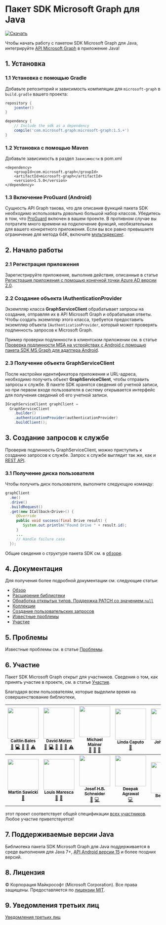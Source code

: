 ﻿# Пакет SDK Microsoft Graph для Java

[ ![Скачать](https://api.bintray.com/packages/microsoftgraph/Maven/microsoft-graph/images/download.svg) ](https://bintray.com/microsoftgraph/Maven/microsoft-graph/_latestVersion)


Чтобы начать работу с пакетом SDK Microsoft Graph для Java, интегрируйте [API Microsoft Graph](https://graph.microsoft.io/en-us/getting-started) в приложение Java!

## 1. Установка

### 1.1 Установка с помощью Gradle

Добавьте репозиторий и зависимость компиляции для `microsoft-graph` в `build.gradle` вашего проекта:

```gradle
repository {
    jcenter()
}

dependency {
    // Include the sdk as a dependency
    compile('com.microsoft.graph:microsoft-graph:1.5.+')
}
```

### 1.2 Установка с помощью Maven
Добавьте зависимость в раздел `Зависимости` в pom.xml
```dependency
<dependency>
	<groupId>com.microsoft.graph</groupId>
	<artifactId>microsoft-graph</artifactId>
	<version>1.5.0</version>
</dependency>
```

### 1.3 Включение ProGuard (Android)
Сущность API Graph такова, что для описания функций пакета SDK необходимо использовать довольно большой набор классов. Убедитесь в том, что [ProGuard](https://developer.android.com/studio/build/shrink-code.html) включен в вашем проекте. В противном случае вы потратите много времени на подключение функций, необязательных для вашего конкретного приложения. Если вы все равно превышаете ограничение для метода 64K, включите [мультидексинг](https://developer.android.com/studio/build/multidex.html).

## 2. Начало работы

### 2.1 Регистрация приложения

Зарегистрируйте приложение, выполнив действия, описанные в статье [Регистрация приложения с помощью конечной точки Azure AD версии 2.0](https://developer.microsoft.com/ru-ru/graph/docs/concepts/auth_register_app_v2).

### 2.2 Создание объекта IAuthenticationProvider

Экземпляр класса **GraphServiceClient** обрабатывает запросы на создание, отправляя их в API Microsoft Graph и обрабатывая ответы. Чтобы создать экземпляр этого класса, требуется предоставить экземпляр объекта `IAuthenticationProvider`, который может проверять подлинность запросов к Microsoft Graph.

Пример проверки подлинности в клиентском приложении см. в статье [Проверка подлинности MSA на устройствах с Android с помощью пакета SDK MS Graph для адаптера Android](https://github.com/microsoftgraph/msgraph-sdk-android-msa-auth-for-android-adapter).

### 2.3 Получение объекта GraphServiceClient
После настройки идентификатора приложения и URL-адреса, необходимо получить объект **GraphServiceClient**, чтобы отправить запросы к службе. В пакете SDK хранятся сведения об учетной записи, но при первом входе пользователя в систему открывается интерфейс для получения сведений об его учетной записи.

```java
IGraphServiceClient graphClient = 
  GraphServiceClient
    .builder()
    .authenticationProvider(authenticationProvider)
    .buildClient();
```

## 3. Создание запросов к службе

Проверив подлинность GraphServiceClient, можно приступить к созданию запросов к службе. Запрос к службе выглядит так же, как и [REST API](https://developer.microsoft.com/ru-ru/graph/docs/concepts/overview).

### 3.1 Получение диска пользователя

Чтобы получить диск пользователя, выполните следующую команду:

```java
graphClient
  .me()
  .drive()
  .buildRequest()
  .get(new ICallback<Drive>() {
     @Override
     public void success(final Drive result) {
        System.out.println("Found Drive " + result.id);
     }
     ...
     // Handle failure case
  });
```

Общие сведения о структуре пакета SDK см. в [обзоре](https://github.com/microsoftgraph/msgraph-sdk-java/wiki/Overview).

## 4. Документация

Для получения более подробной документации см. следующие статьи:

* [Обзор](https://github.com/microsoftgraph/msgraph-sdk-java/wiki/Overview)
* [Расширение библиотеки](https://github.com/microsoftgraph/msgraph-sdk-java/wiki/Extending-the-Library)
* [Обработка открытых типов. Поддержка PATCH со значением `null`](https://github.com/microsoftgraph/msgraph-sdk-java/wiki/Working-with-Open-Types)
* [Коллекции](https://github.com/microsoftgraph/msgraph-sdk-java/wiki/Working-with-Collections)
* [Создание пользовательских запросов](https://github.com/microsoftgraph/msgraph-sdk-java/wiki/Custom-Requests)
* [Известные проблемы](https://github.com/microsoftgraph/msgraph-sdk-java/wiki/Known-Issues)
* [Участие](https://github.com/microsoftgraph/msgraph-sdk-java/blob/master/CONTRIBUTING.md)

## 5. Проблемы

Известные проблемы см. в статье [Проблемы](https://github.com/MicrosoftGraph/msgraph-sdk-java/issues).

## 6. Участие

Пакет SDK Microsoft Graph открыт для участников. Сведения о том, как принять участие в проекте, см. в статье [Участие](https://github.com/microsoftgraph/msgraph-sdk-java/blob/master/CONTRIBUTING.md).

Благодаря всем пользователям, которые выделили время на совершенствование библиотеки,

<!-- ALL-CONTRIBUTORS-LIST:START  -->
<!-- prettier-ignore -->
| [<img src="https://avatars.githubusercontent.com/u/2273297?v=4" width="100px;"/><br /><sub><b>Caitlin Bales</b></sub>](https://developer.microsoft.com/graph)<br />[💬](#question-cbales "Answering Questions") [💻](https://github.com/microsoftgraph/msgraph-sdk-java/commits?author=cbales "Code") [📖](https://github.com/microsoftgraph/msgraph-sdk-java/wiki "Documentation") [👀](#review-cbales "Reviewed Pull Requests") [⚠️](https://github.com/microsoftgraph/msgraph-sdk-java/commits?author=cbales "Tests")| [<img src="https://avatars.githubusercontent.com/u/318187?v=4" width="100px;"/><br /><sub><b>David Moten</b></sub>](https://github.com/davidmoten)<br /> [🐛](https://github.com/microsoftgraph/msgraph-sdk-java/issues?q=is%3Aissue+author%3Adavidmoten "Bug reports") [💻](https://github.com/microsoftgraph/msgraph-sdk-java/commits?author=davidmoten "Code") [📖](https://github.com/microsoftgraph/msgraph-sdk-java/commit/87389b5a4240072e3f2226a2f04f089916ffed0b#diff-04c6e90faac2675aa89e2176d2eec7d8 "Documentation") [🤔](#ideas-davidmoten "Ideas & Planning") [👀](#review-davidmoten "Reviewed Pull Requests") [⚠️](https://github.com/microsoftgraph/msgraph-sdk-java/commits?author=davidmoten "Tests") | [<img src="https://avatars.githubusercontent.com/u/8527305?v=4" width="100px;"/><br /><sub><b>Michael Mainer</b></sub>](https://developer.microsoft.com/graph)<br /> [💬](#question-cbales "Answering Questions") [🤔](#ideas-MIchaelMainer "Ideas & Planning") [👀](#review-MIchaelMainer "Reviewed Pull Requests") | [<img src="https://avatars.githubusercontent.com/u/27295799?v=4" width="100px;"/><br /><sub><b>Linda Caputo</b></sub>](https://developer.microsoft.com/graph)<br />[📖](https://github.com/microsoftgraph/msgraph-sdk-java/wiki "Documentation") | [<img src="https://avatars.githubusercontent.com/u/8884923?v=4" width="100px;"/><br /><sub><b>John Austin</b></sub>](https://developer.microsoft.com/graph)<br />[🐛](https://github.com/microsoftgraph/msgraph-sdk-java/issues "Bug reports") | [<img src="https://avatars.githubusercontent.com/u/3460953?v=4" width="100px;"/><br /><sub><b>Dmitry Pimenov</b></sub>](https://developer.microsoft.com/graph)<br />[🤔](#ideas-dpim "Ideas & Planning") | [<img src="https://avatars.githubusercontent.com/u/1427840?v=4" width="100px;"/><br /><sub><b>Jonathan Giles</b></sub>](https://github.com/JonathanGiles)<br />[🤔](#ideas-JonathanGiles "Ideas & Planning") |
| :---: | :---: | :---: | :---: | :---: | :---: | :---: |
|  [<img src="https://avatars.githubusercontent.com/u/881767?v=4" width="100px;"/><br /><sub><b>Martin Sawicki</b></sub>](https://github.com/martinsawicki)<br />[🤔](#ideas-martinsawicki "Ideas & Planning") | [<img src="https://avatars.githubusercontent.com/u/29152134?v=4" width="100px;"/><br /><sub><b>Louis Maresca</b></sub>](https://github.com/LouMM)<br />[🤔](#ideas-LouMM "Ideas & Planning") [👀](#review-LouMM "Reviewed Pull Requests") | [<img src="https://avatars.githubusercontent.com/u/604089?v=4" width="100px;"/><br /><sub><b>Josef H.B. Schneider</b></sub>](https://j0s.at/)<br />[🐛](https://github.com/microsoftgraph/msgraph-sdk-java/issues?q=is%3Aissue+author%3AJ0s3f "Bug reports") [💻](https://github.com/microsoftgraph/msgraph-sdk-java/commits?author=J0s3f "Code") | [<img src="https://avatars2.githubusercontent.com/u/3197588?v=4" width="100px;"/><br /><sub><b>Deepak Agrawal</b></sub>](https://github.com/deepak2016)<br />[💻](https://github.com/microsoftgraph/msgraph-sdk-java/commits?author=deepak2016 "Code") | <img src="https://avatars.githubusercontent.com/u/22523479?v=4" width="100px;"/><br /><sub><b>Ben Tipper</b></sub><br /> | [<img src="https://avatars3.githubusercontent.com/u/16473684?v=4" width="100px;"/><br /><sub><b>Nakul Sabharwal</b></sub>](https://github.com/NakulSabharwal)<br />[💻](https://github.com/microsoftgraph/msgraph-sdk-java/commits?author=NakulSabharwal "Code") [👀](#review-NakulSabharwal "Reviewed Pull Requests")
<!-- ALL-CONTRIBUTORS-LIST:END -->

этот проект соответствует общей спецификации [всех участников](https://github.com/kentcdodds/all-contributors). Любое участие приветствуется!

## 7. Поддерживаемые версии Java
Библиотека пакета SDK Microsoft Graph для Java поддерживается в среде выполнения для Java 7+, [API Android версии 15](http://source.android.com/source/build-numbers.html) и более поздних версий.

## 8. Лицензия

© Корпорация Майкрософт (Microsoft Corporation). Все права защищены. Предоставляется по [лицензии MIT](LICENSE).

## 9. Уведомления третьих лиц

[Уведомления третьих лиц](THIRD%20PARTY%20NOTICES)
